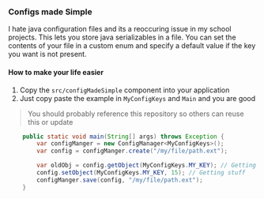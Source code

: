 ### Configs made Simple
I hate java configuration files and its a reoccuring issue in my school projects.
This lets you store java serializables in a file. You can set the contents of your
file in a custom enum and specify a default value if the key you want is not present.

#### How to make your life easier
1. Copy the `src/configMadeSimple` component into your application
2. Just copy paste the example in `MyConfigKeys` and `Main` and you are good

> You should probably reference this repository so others can reuse this or update

```java
    public static void main(String[] args) throws Exception {
        var configManger = new ConfigManager<MyConfigKeys>();
        var config = configManger.create("/my/file/path.ext");

        var oldObj = config.getObject(MyConfigKeys.MY_KEY); // Getting stuff
        config.setObject(MyConfigKeys.MY_KEY, 15); // Getting stuff
        configManger.save(config, "/my/file/path.ext");
    }
```

